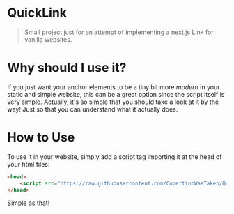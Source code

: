 # QuickLink
> Small project just for an attempt of implementing a next.js Link for vanilla websites.

# Why should I use it?
If you just want your anchor elements to be a tiny bit more *modern* in your static and simple website,
this can be a great option since the script itself is very simple. Actually, it's so simple that you should
take a look at it by the way! Just so that you can understand what it actually does.

# How to Use
To use it in your website, simply add a script tag importing it at the head of your html files:
```html
<head>
    <script src="https://raw.githubusercontent.com/CupertinoWasTaken/QuickLink/main/link.js" type="module"></script>
</head>
```
Simple as that!
